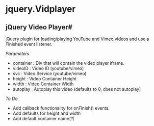 jquery.Vidplayer
================

## jQuery Video Player#


jQuery plugin for loading/playing YouTube and Vimeo videos and use a Finished event listener.


*Parameters*

  + container : Div that will contain the video player iframe.
  + videoID   : Video ID (youtube/vimeo)
  + svc       : Video Service (youtube/vimeo)
  + height    : Video Container Height
  + width     : Video Container Width
  + autoplay  : Autoplay this video (defaults to 0, does not autoplay)
  
*To Do*

  + Add callback functionality for onFinish() events.
  + Add defaults for height and width
  + Add default container name(?)
